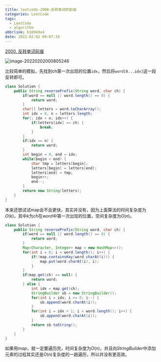 ```yaml
---
title: leetcode-2000-反转单词的前缀
categories: LeetCode
tags:
  - LeetCode
  - algorithm
abbrlink: b16949a4
date: 2022-02-02 00:07:19
---
```


[2000. 反转单词前缀](https://leetcode-cn.com/problems/reverse-prefix-of-word/)

![image-20220202000805246](https://gitee.com/cao_ziqiang/img/raw/master/20220202000805.png)

比较简单的模拟，先找到ch第一次出现的位置`idx`，然后将`word[0...idx]`这一段反转即可。

```java
class Solution {
    public String reversePrefix(String word, char ch) {
        if(word == null || word.length() == 0) {
            return word;
        }
        char[] letters = word.toCharArray();
        int idx = 0, n = letters.length;
        for(; idx < n; idx++) {
            if(letters[idx] == ch) {
                break;
            }
        }
        if(idx == n) {
            return word;
        }
        int begin = 0, end = idx;
        while(begin < end) {
            char tmp = letters[begin];
            letters[begin] = letters[end];
            letters[end] = tmp;
            begin++;
            end--;
        }
        return new String(letters);
    }
}
```

本来还想试试map会不会更快，其实并没有，因为上面算法的时间复杂度为$O(k)$，其中$k$为$ch$在$word$中第一次出现的位置，空间复杂度为$O(n)$。

```java
class Solution {
    public String reversePrefix(String word, char ch) {
        if(word == null || word.length() == 0) {
            return word;
        }
        Map<Character, Integer> map = new HashMap<>();
        for(int i = 0; i < word.length(); i++) {
            if(!map.containsKey(word.charAt(i))) {
                map.put(word.charAt(i), i);
            } 
        }
        if(map.get(ch) == null) {
            return word;
        } else {
            int idx = map.get(ch);
            StringBuilder sb = new StringBuilder();
            for(int i = idx; i >= 0; i--) {
                sb.append(word.charAt(i));
            }
            for(int i = idx + 1; i < word.length(); i++) {
                sb.append(word.charAt(i));
            }
            return sb.toString();
        }
    }
}
```

如果用$map$，就一定要遍历完，时间复杂度为$O(n)$，并且向$StringBuilder$中添加元素的过程其实还是$O(n)$复杂度的一趟遍历，所以并没有更高效。

